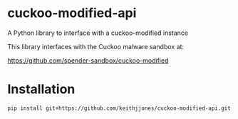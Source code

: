 # cuckoo-modified-api
A Python library to interface with a cuckoo-modified instance

This library interfaces with the Cuckoo malware sandbox at:

https://github.com/spender-sandbox/cuckoo-modified

# Installation

```
pip install git+https://github.com/keithjjones/cuckoo-modified-api.git
```